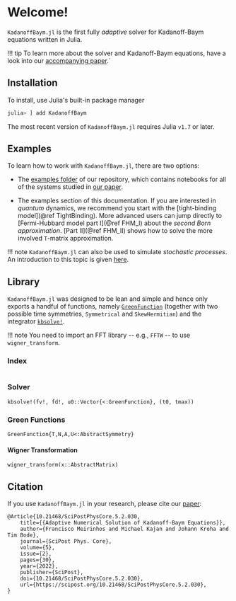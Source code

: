 # Welcome!

`KadanoffBaym.jl` is the first fully *adaptive* solver for Kadanoff-Baym equations written in Julia. 

!!! tip
	To learn more about the solver and Kadanoff-Baym equations, have a look into our [accompanying paper](https://doi.org/10.21468/SciPostPhysCore.5.2.030).`

## Installation

To install, use Julia's built-in package manager

```julia
julia> ] add KadanoffBaym
```

The most recent version of `KadanoffBaym.jl` requires Julia `v1.7` or later.

## Examples

To learn how to work with `KadanoffBaym.jl`, there are two options:

- The [examples folder](https://github.com/NonequilibriumDynamics/KadanoffBaym.jl/tree/master/examples) of our repository, which contains notebooks for all of the systems studied in [our paper](https://doi.org/10.21468/SciPostPhysCore.5.2.030).

- The examples section of this documentation. If you are interested in _quantum_ dynamics, we recommend you start with the [tight-binding model](@ref TightBinding). More advanced users can jump directly to [Fermi-Hubbard model part I](@ref FHM_I) about the _second Born approximation_. [Part II](@ref FHM_II) shows how to solve the more involved ``T``-matrix approximation. 

!!! note
	`KadanoffBaym.jl` can also be used to simulate _stochastic processes_. An introduction to this topic is given [here](StochasticProcesses).

## Library

`KadanoffBaym.jl` was designed to be lean and simple and hence only exports a handful of functions, namely [`GreenFunction`](@ref) (together with two possible time symmetries, `Symmetrical` and `SkewHermitian`) and the integrator [`kbsolve!`](@ref).

!!! note
	You need to import an FFT library -- e.g., `FFTW` -- to use `wigner_transform`.


### Index

```@index
```

### Solver

```@docs
kbsolve!(fv!, fd!, u0::Vector{<:GreenFunction}, (t0, tmax))
```

### Green Functions

```@docs
GreenFunction{T,N,A,U<:AbstractSymmetry}
```

#### Wigner Transformation

```@docs
wigner_transform(x::AbstractMatrix)
```

## Citation

If you use `KadanoffBaym.jl` in your research, please cite our [paper](https://scipost.org/SciPostPhysCore.5.2.030):
```
@Article{10.21468/SciPostPhysCore.5.2.030,
	title={{Adaptive Numerical Solution of Kadanoff-Baym Equations}},
	author={Francisco Meirinhos and Michael Kajan and Johann Kroha and Tim Bode},
	journal={SciPost Phys. Core},
	volume={5},
	issue={2},
	pages={30},
	year={2022},
	publisher={SciPost},
	doi={10.21468/SciPostPhysCore.5.2.030},
	url={https://scipost.org/10.21468/SciPostPhysCore.5.2.030},
}
```